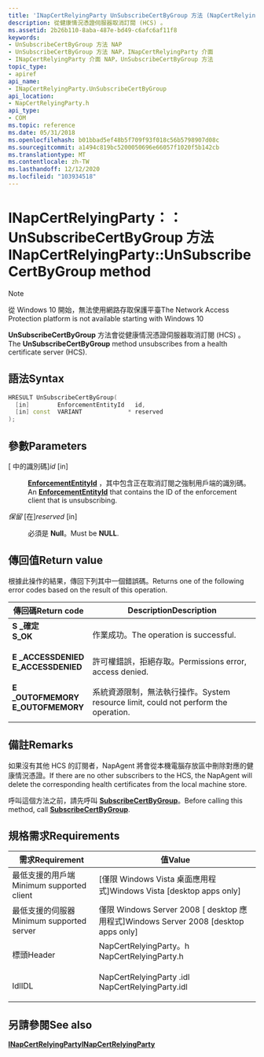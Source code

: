 ```yaml
---
title: 'INapCertRelyingParty UnSubscribeCertByGroup 方法 (NapCertRelyingParty .h) '
description: 從健康情況憑證伺服器取消訂閱 (HCS) 。
ms.assetid: 2b26b110-8aba-487e-bd49-c6afc6af11f8
keywords:
- UnSubscribeCertByGroup 方法 NAP
- UnSubscribeCertByGroup 方法 NAP，INapCertRelyingParty 介面
- INapCertRelyingParty 介面 NAP，UnSubscribeCertByGroup 方法
topic_type:
- apiref
api_name:
- INapCertRelyingParty.UnSubscribeCertByGroup
api_location:
- NapCertRelyingParty.h
api_type:
- COM
ms.topic: reference
ms.date: 05/31/2018
ms.openlocfilehash: b01bbad5ef48b5f709f93f018c56b5798907d08c
ms.sourcegitcommit: a1494c819bc5200050696e66057f1020f5b142cb
ms.translationtype: MT
ms.contentlocale: zh-TW
ms.lasthandoff: 12/12/2020
ms.locfileid: "103934518"
---
```

# <a name="inapcertrelyingpartyunsubscribecertbygroup-method"></a><span data-ttu-id="3e19d-106">INapCertRelyingParty：： UnSubscribeCertByGroup 方法</span><span class="sxs-lookup"><span data-stu-id="3e19d-106">INapCertRelyingParty::UnSubscribeCertByGroup method</span></span>

> [!Note]  
> <span data-ttu-id="3e19d-107">從 Windows 10 開始，無法使用網路存取保護平臺</span><span class="sxs-lookup"><span data-stu-id="3e19d-107">The Network Access Protection platform is not available starting with Windows 10</span></span>

 

<span data-ttu-id="3e19d-108">**UnSubscribeCertByGroup** 方法會從健康情況憑證伺服器取消訂閱 (HCS) 。</span><span class="sxs-lookup"><span data-stu-id="3e19d-108">The **UnSubscribeCertByGroup** method unsubscribes from a health certificate server (HCS).</span></span>

## <a name="syntax"></a><span data-ttu-id="3e19d-109">語法</span><span class="sxs-lookup"><span data-stu-id="3e19d-109">Syntax</span></span>


```C++
HRESULT UnSubscribeCertByGroup(
  [in]        EnforcementEntityId   id,
  [in] const  VARIANT             * reserved
);
```



## <a name="parameters"></a><span data-ttu-id="3e19d-110">參數</span><span class="sxs-lookup"><span data-stu-id="3e19d-110">Parameters</span></span>

<dl> <dt>

 <span data-ttu-id="3e19d-111"> \[ 中的識別碼\]</span><span class="sxs-lookup"><span data-stu-id="3e19d-111">*id* \[in\]</span></span>
</dt> <dd>

<span data-ttu-id="3e19d-112">[**EnforcementEntityId**](nap-datatypes.md) ，其中包含正在取消訂閱之強制用戶端的識別碼。</span><span class="sxs-lookup"><span data-stu-id="3e19d-112">An [**EnforcementEntityId**](nap-datatypes.md) that contains the ID of the enforcement client that is unsubscribing.</span></span>

</dd> <dt>

 <span data-ttu-id="3e19d-113">*保留* \[在\]</span><span class="sxs-lookup"><span data-stu-id="3e19d-113">*reserved* \[in\]</span></span>
</dt> <dd>

<span data-ttu-id="3e19d-114">必須是 **Null**。</span><span class="sxs-lookup"><span data-stu-id="3e19d-114">Must be **NULL**.</span></span>

</dd> </dl>

## <a name="return-value"></a><span data-ttu-id="3e19d-115">傳回值</span><span class="sxs-lookup"><span data-stu-id="3e19d-115">Return value</span></span>

<span data-ttu-id="3e19d-116">根據此操作的結果，傳回下列其中一個錯誤碼。</span><span class="sxs-lookup"><span data-stu-id="3e19d-116">Returns one of the following error codes based on the result of this operation.</span></span>



| <span data-ttu-id="3e19d-117">傳回碼</span><span class="sxs-lookup"><span data-stu-id="3e19d-117">Return code</span></span>                                                                                     | <span data-ttu-id="3e19d-118">Description</span><span class="sxs-lookup"><span data-stu-id="3e19d-118">Description</span></span>                                                        |
|-------------------------------------------------------------------------------------------------|--------------------------------------------------------------------|
| <dl> <span data-ttu-id="3e19d-119"><dt>**S \_確定**</dt></span><span class="sxs-lookup"><span data-stu-id="3e19d-119"><dt>**S\_OK** </dt></span></span> </dl>           | <span data-ttu-id="3e19d-120">作業成功。</span><span class="sxs-lookup"><span data-stu-id="3e19d-120">The operation is successful.</span></span><br/>                            |
| <dl> <span data-ttu-id="3e19d-121"><dt>**E \_ACCESSDENIED**</dt></span><span class="sxs-lookup"><span data-stu-id="3e19d-121"><dt>**E\_ACCESSDENIED** </dt></span></span> </dl> | <span data-ttu-id="3e19d-122">許可權錯誤，拒絕存取。</span><span class="sxs-lookup"><span data-stu-id="3e19d-122">Permissions error, access denied.</span></span><br/>                       |
| <dl> <span data-ttu-id="3e19d-123"><dt>**E \_OUTOFMEMORY**</dt></span><span class="sxs-lookup"><span data-stu-id="3e19d-123"><dt>**E\_OUTOFMEMORY** </dt></span></span> </dl>  | <span data-ttu-id="3e19d-124">系統資源限制，無法執行操作。</span><span class="sxs-lookup"><span data-stu-id="3e19d-124">System resource limit, could not perform the operation.</span></span><br/> |



 

## <a name="remarks"></a><span data-ttu-id="3e19d-125">備註</span><span class="sxs-lookup"><span data-stu-id="3e19d-125">Remarks</span></span>

<span data-ttu-id="3e19d-126">如果沒有其他 HCS 的訂閱者，NapAgent 將會從本機電腦存放區中刪除對應的健康情況憑證。</span><span class="sxs-lookup"><span data-stu-id="3e19d-126">If there are no other subscribers to the HCS, the NapAgent will delete the corresponding health certificates from the local machine store.</span></span>

<span data-ttu-id="3e19d-127">呼叫這個方法之前，請先呼叫 [**SubscribeCertByGroup**](inapcertrelyingparty-subscribecertbygroup.md)。</span><span class="sxs-lookup"><span data-stu-id="3e19d-127">Before calling this method, call [**SubscribeCertByGroup**](inapcertrelyingparty-subscribecertbygroup.md).</span></span>

## <a name="requirements"></a><span data-ttu-id="3e19d-128">規格需求</span><span class="sxs-lookup"><span data-stu-id="3e19d-128">Requirements</span></span>



| <span data-ttu-id="3e19d-129">需求</span><span class="sxs-lookup"><span data-stu-id="3e19d-129">Requirement</span></span> | <span data-ttu-id="3e19d-130">值</span><span class="sxs-lookup"><span data-stu-id="3e19d-130">Value</span></span> |
|-------------------------------------|----------------------------------------------------------------------------------------------------|
| <span data-ttu-id="3e19d-131">最低支援的用戶端</span><span class="sxs-lookup"><span data-stu-id="3e19d-131">Minimum supported client</span></span><br/> | <span data-ttu-id="3e19d-132">\[僅限 Windows Vista 桌面應用程式\]</span><span class="sxs-lookup"><span data-stu-id="3e19d-132">Windows Vista \[desktop apps only\]</span></span><br/>                                                     |
| <span data-ttu-id="3e19d-133">最低支援的伺服器</span><span class="sxs-lookup"><span data-stu-id="3e19d-133">Minimum supported server</span></span><br/> | <span data-ttu-id="3e19d-134">僅限 Windows Server 2008 \[ desktop 應用程式\]</span><span class="sxs-lookup"><span data-stu-id="3e19d-134">Windows Server 2008 \[desktop apps only\]</span></span><br/>                                               |
| <span data-ttu-id="3e19d-135">標頭</span><span class="sxs-lookup"><span data-stu-id="3e19d-135">Header</span></span><br/>                   | <dl> <span data-ttu-id="3e19d-136"><dt>NapCertRelyingParty。h</dt></span><span class="sxs-lookup"><span data-stu-id="3e19d-136"><dt>NapCertRelyingParty.h</dt></span></span> </dl>   |
| <span data-ttu-id="3e19d-137">Idl</span><span class="sxs-lookup"><span data-stu-id="3e19d-137">IDL</span></span><br/>                      | <dl> <span data-ttu-id="3e19d-138"><dt>NapCertRelyingParty .idl</dt></span><span class="sxs-lookup"><span data-stu-id="3e19d-138"><dt>NapCertRelyingParty.idl</dt></span></span> </dl> |



## <a name="see-also"></a><span data-ttu-id="3e19d-139">另請參閱</span><span class="sxs-lookup"><span data-stu-id="3e19d-139">See also</span></span>

<dl> <dt>

[<span data-ttu-id="3e19d-140">**INapCertRelyingParty**</span><span class="sxs-lookup"><span data-stu-id="3e19d-140">**INapCertRelyingParty**</span></span>](inapcertrelyingparty.md)
</dt> </dl>

 

 






